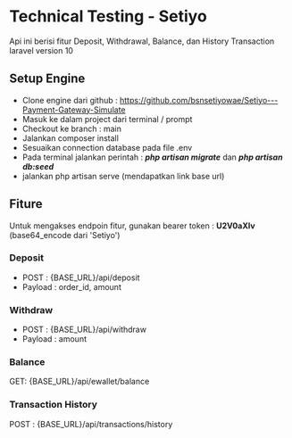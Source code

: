 


# Technical Testing - Setiyo

Api ini berisi fitur Deposit, Withdrawal, Balance, dan History Transaction
laravel version 10

## Setup Engine 
 - Clone engine dari github : https://github.com/bsnsetiyowae/Setiyo---Payment-Gateway-Simulate
 - Masuk ke dalam project dari terminal / prompt
 - Checkout ke branch : main
 - Jalankan composer install
 - Sesuaikan connection database pada file .env
 - Pada terminal jalankan perintah : ***php artisan migrate*** dan ***php artisan db:seed***
 - jalankan php artisan serve (mendapatkan link base url)

## Fiture
Untuk mengakses endpoin fitur, gunakan bearer token : **U2V0aXlv** 
(base64_encode dari 'Setiyo')
### Deposit

 - POST : {BASE_URL}/api/deposit
 - Payload : order_id, amount
### Withdraw
 - POST : {BASE_URL}/api/withdraw
 - Payload : amount
### Balance
GET: {BASE_URL}/api/ewallet/balance
### Transaction History
POST : {BASE_URL}/api/transactions/history
